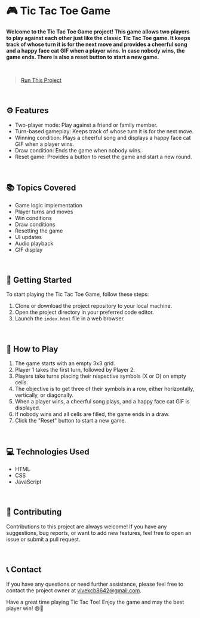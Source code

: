 # 🎮 Tic Tac Toe Game

**Welcome to the Tic Tac Toe Game project! This game allows two players to play against each other just like the classic Tic Tac Toe game. It keeps track of whose turn it is for the next move and provides a cheerful song and a happy face cat GIF when a player wins. In case nobody wins, the game ends. There is also a reset button to start a new game.**

<br>

> [Run This Project](https://vivek-chhabra.github.io/Tic-Tac-Toe/)

<br>

## ⚙️ Features

- Two-player mode: Play against a friend or family member.
- Turn-based gameplay: Keeps track of whose turn it is for the next move.
- Winning condition: Plays a cheerful song and displays a happy face cat GIF when a player wins.
- Draw condition: Ends the game when nobody wins.
- Reset game: Provides a button to reset the game and start a new round.

<br>

## 📚 Topics Covered

- Game logic implementation
- Player turns and moves
- Win conditions
- Draw conditions
- Resetting the game
- UI updates
- Audio playback
- GIF display

<br>

## 🚀 Getting Started

To start playing the Tic Tac Toe Game, follow these steps:

1. Clone or download the project repository to your local machine.
2. Open the project directory in your preferred code editor.
3. Launch the `index.html` file in a web browser.

<br>

## 🎯 How to Play

1. The game starts with an empty 3x3 grid.
2. Player 1 takes the first turn, followed by Player 2.
3. Players take turns placing their respective symbols (X or O) on empty cells.
4. The objective is to get three of their symbols in a row, either horizontally, vertically, or diagonally.
5. When a player wins, a cheerful song plays, and a happy face cat GIF is displayed.
6. If nobody wins and all cells are filled, the game ends in a draw.
7. Click the "Reset" button to start a new game.

<br>

## 💻 Technologies Used

- HTML
- CSS
- JavaScript

<br>

## 🤝 Contributing

Contributions to this project are always welcome! If you have any suggestions, bug reports, or want to add new features, feel free to open an issue or submit a pull request.

<br>

## 📞 Contact

If you have any questions or need further assistance, please feel free to contact the project owner at vivekcb8642@gmail.com.

Have a great time playing Tic Tac Toe! Enjoy the game and may the best player win! 😄🎉

